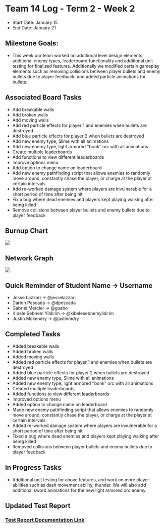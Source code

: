 # Team 14 Log - Term 2 - Week 2
- Start Date: January 15
- End Date: January 21

## Milestone Goals:
- This week our team worked on additional level design elements, additional enemy types, leaderboard functionality and additional unit testing for finalized features. Additionally we modified certain gameplay elements such as removing collisions between player bullets and enemy bullets due to player feedback, and added particle animations for bullets. 

## Associated Board Tasks
- Add breakable walls
- Add broken walls
- Add moving walls
- Add red particle effects for player 1 and enemies when bullets are destroyed
- Add blue particle effects for player 2 when bullets are destroyed
- Add new enemy type, Slime with all animations
- Add new enemy type, light armored "bonk" orc with all animations 
- Create multiple leaderboards 
- Add functions to view different leaderboards
- Improve options menu
- Add option to change name on leaderboard
- Add new enemy pathfinding script that allows enemies to randomly move around, constantly chase the player, or charge at the player at certain intervals 
- Add re-worked damage system where players are invulnerable for a short period of time after being hit
- Fix a bug where dead enemies and players kept playing walking after being killed
- Remove collisions between player bullets and enemy bullets due to player feedback

## Burnup Chart
![](screenshots/burnup_chart_t2week2.PNG)

## Network Graph
![](screenshots/networkgraph_t2_week2.png)

## Quick Reminder of Student Name → Username
- Jesse Lazzari → @jesselazzari
- Darion Pescada → @dpescada
- Gabriel Mercier → @guabo
- Kibele Sebnem Yildirim → @kibelesebnemyildirim
- Justin Mckendry → @justinmdry

## Completed Tasks
- Added breakable walls
- Added broken walls
- Added moving walls
- Added red particle effects for player 1 and enemies when bullets are destroyed
- Added blue particle effects for player 2 when bullets are destroyed
- Added new enemy type, Slime with all animations
- Added new enemy type, light armored "bonk" orc with all animations 
- Created multiple leaderboards 
- Added functions to view different leaderboards
- Improved options menu
- Added option to change name on leaderboard
- Made new enemy pathfinding script that allows enemies to randomly move around, constantly chase the player, or charge at the player at certain intervals 
- Added re-worked damage system where players are invulnerable for a short period of time after being hit
- Fixed a bug where dead enemies and players kept playing walking after being killed
- Removed collisions between player bullets and enemy bullets due to player feedback

## In Progress Tasks
- Additional unit testing for above features, and work on more player abilities such as dash movement ability, thunder. We will also add additional sword animations for the new light armored orc enemy. 

## Updated Test Report 
### [Test Report Documentation Link](../../tests/Test_log.md)
